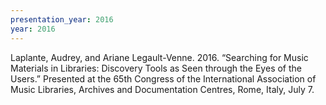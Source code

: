 ```yaml
---
presentation_year: 2016
year: 2016
---
```


Laplante, Audrey, and Ariane Legault-Venne. 2016. “Searching for Music Materials in Libraries: Discovery Tools as Seen through the Eyes of the Users.” Presented at the 65th Congress of the International Association of Music Libraries, Archives and Documentation Centres, Rome, Italy, July 7.